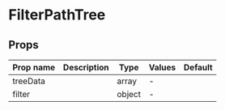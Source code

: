 # FilterPathTree

## Props

| Prop name | Description | Type   | Values | Default |
| --------- | ----------- | ------ | ------ | ------- |
| treeData  |             | array  | -      |         |
| filter    |             | object | -      |         |
